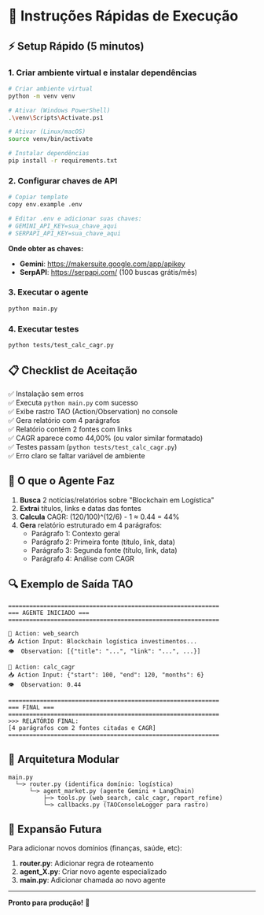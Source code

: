 # 🚀 Instruções Rápidas de Execução

## ⚡ Setup Rápido (5 minutos)

### 1. Criar ambiente virtual e instalar dependências

```bash
# Criar ambiente virtual
python -m venv venv

# Ativar (Windows PowerShell)
.\venv\Scripts\Activate.ps1

# Ativar (Linux/macOS)
source venv/bin/activate

# Instalar dependências
pip install -r requirements.txt
```

### 2. Configurar chaves de API

```bash
# Copiar template
copy env.example .env

# Editar .env e adicionar suas chaves:
# GEMINI_API_KEY=sua_chave_aqui
# SERPAPI_API_KEY=sua_chave_aqui
```

**Onde obter as chaves:**
- **Gemini**: https://makersuite.google.com/app/apikey
- **SerpAPI**: https://serpapi.com/ (100 buscas grátis/mês)

### 3. Executar o agente

```bash
python main.py
```

### 4. Executar testes

```bash
python tests/test_calc_cagr.py
```

## 📋 Checklist de Aceitação

✅ Instalação sem erros  
✅ Executa `python main.py` com sucesso  
✅ Exibe rastro TAO (Action/Observation) no console  
✅ Gera relatório com 4 parágrafos  
✅ Relatório contém 2 fontes com links  
✅ CAGR aparece como 44,00% (ou valor similar formatado)  
✅ Testes passam (`python tests/test_calc_cagr.py`)  
✅ Erro claro se faltar variável de ambiente  

## 🎯 O que o Agente Faz

1. **Busca** 2 notícias/relatórios sobre "Blockchain em Logística"
2. **Extrai** títulos, links e datas das fontes
3. **Calcula** CAGR: (120/100)^(12/6) - 1 ≈ 0.44 = 44%
4. **Gera** relatório estruturado em 4 parágrafos:
   - Parágrafo 1: Contexto geral
   - Parágrafo 2: Primeira fonte (título, link, data)
   - Parágrafo 3: Segunda fonte (título, link, data)
   - Parágrafo 4: Análise com CAGR

## 🔍 Exemplo de Saída TAO

```
============================================================
=== AGENTE INICIADO ===
============================================================

🔧 Action: web_search
📥 Action Input: Blockchain logística investimentos...
👁️  Observation: [{"title": "...", "link": "...", ...}]

🔧 Action: calc_cagr
📥 Action Input: {"start": 100, "end": 120, "months": 6}
👁️  Observation: 0.44

============================================================
=== FINAL ===
============================================================
>>> RELATÓRIO FINAL:
[4 parágrafos com 2 fontes citadas e CAGR]
============================================================
```

## 🔧 Arquitetura Modular

```
main.py
  └─> router.py (identifica domínio: logística)
      └─> agent_market.py (agente Gemini + LangChain)
          ├─> tools.py (web_search, calc_cagr, report_refine)
          └─> callbacks.py (TAOConsoleLogger para rastro)
```

## 🚀 Expansão Futura

Para adicionar novos domínios (finanças, saúde, etc):

1. **router.py**: Adicionar regra de roteamento
2. **agent_X.py**: Criar novo agente especializado
3. **main.py**: Adicionar chamada ao novo agente

---

**Pronto para produção!** 🎉

